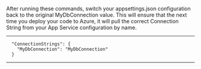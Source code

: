 After running these commands, switch your appsettings.json configuration back to the original MyDbConnection value.  This will ensure that the next time you deploy your code to Azure, it will pull the correct Connection String from your App Service configuration by name.  

---
      "ConnectionStrings": {
        "MyDbConnection": "MyDbConnection"
      }
---